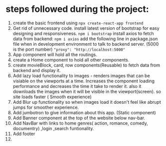# steps followed during the project:

1. create the basic frontend using `npx create-react-app frontend`
2. Get rid of unnecessary code.
   install latest version of bootstrap for easy designing and responsiveness.
   `npm i bootstrap`
   install axios to fetch data from backend:
   `npm i axios`
   add the following line in package.json file when in development environment to talk to backend server. (5000 is the port number)
   `"proxy": "http://localhost:5000"`
3. App component will hold all the routings.
4. create a Home component to hold all other components.
5. create movieBlock, card, row components(Reusable) to fetch data from backend and display it.
6. Add lazy load functionality to images - renders images that can be visiable on the viewports at a time. Increases the component loading performance and decreases the time it take to render it. also it downloads the images when it will be visible in the viewport(screen). so site loads faster ( Smooth experience)
7. Add Blur up functionality so when images load it doesn't feel like abrupt jumps for smoother experience.
8. Add jumbotron to give information about this app. (Static component)
9. Add Banner component at the top of the website below nav-bar.
10. Add NavBar with links to home genres( action, romance, comedy, documentry) ,login ,search funtionality.
11. Add footer
12.
